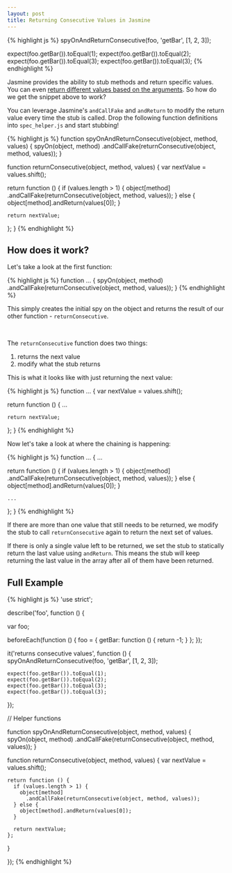```yaml
---
layout: post
title: Returning Consecutive Values in Jasmine
---
```


{% highlight js %}
spyOnAndReturnConsecutive(foo, 'getBar', [1, 2, 3]);

expect(foo.getBar()).toEqual(1);
expect(foo.getBar()).toEqual(2);
expect(foo.getBar()).toEqual(3);
expect(foo.getBar()).toEqual(3);
{% endhighlight %}

Jasmine provides the ability to stub methods and return specific values. You can even [return different values based on
the arguments](http://stackoverflow.com/questions/16198353/any-way-to-modify-jasmine-spies-based-on-arguments).
So how do we get the snippet above to work?

<!--more-->

You can leverage Jasmine's ` andCallFake ` and ` andReturn ` to modify the return value every time the stub is called.
Drop the following function definitions into ` spec_helper.js ` and start stubbing!

{% highlight js %}
function spyOnAndReturnConsecutive(object, method, values) {
  spyOn(object, method)
    .andCallFake(returnConsecutive(object, method, values));
}

function returnConsecutive(object, method, values) {
  var nextValue = values.shift();

  return function () {
    if (values.length > 1) {
      object[method]
        .andCallFake(returnConsecutive(object, method, values));
    } else {
      object[method].andReturn(values[0]);
    }

    return nextValue;
  };
}
{% endhighlight %}

## How does it work?

Let's take a look at the first function:

{% highlight js %}
function ... {
  spyOn(object, method)
    .andCallFake(returnConsecutive(object, method, values));
}
{% endhighlight %}

This simply creates the initial spy on the object and returns the result of our other function - ` returnConsecutive `.

<br>

The ` returnConsecutive ` function does two things:

  1. returns the next value
  2. modify what the stub returns

This is what it looks like with just returning the next value:

{% highlight js %}
function ... {
  var nextValue = values.shift();

  return function () {
    ...

    return nextValue;
  };
}
{% endhighlight %}

Now let's take a look at where the chaining is happening:

{% highlight js %}
function ... {
  ...

  return function () {
    if (values.length > 1) {
      object[method]
        .andCallFake(returnConsecutive(object, method, values));
    } else {
      object[method].andReturn(values[0]);
    }

    ...
  };
}
{% endhighlight %}

If there are more than one value that still needs to be returned, we modify the stub to call ` returnConsecutive ` again to
return the next set of values.

If there is only a single value left to be returned, we set the stub to statically return the last value using
` andReturn `. This means the stub will keep returning the last value in the array after all of them have been returned.

## Full Example

{% highlight js %}
'use strict';

describe('foo', function () {

  var foo;

  beforeEach(function () {
    foo = {
      getBar: function () {
        return -1;
      }
    };
  });

  it('returns consecutive values', function () {
    spyOnAndReturnConsecutive(foo, 'getBar', [1, 2, 3]);

    expect(foo.getBar()).toEqual(1);
    expect(foo.getBar()).toEqual(2);
    expect(foo.getBar()).toEqual(3);
    expect(foo.getBar()).toEqual(3);
  });

  // Helper functions

  function spyOnAndReturnConsecutive(object, method, values) {
    spyOn(object, method)
      .andCallFake(returnConsecutive(object, method, values));
  }

  function returnConsecutive(object, method, values) {
    var nextValue = values.shift();

    return function () {
      if (values.length > 1) {
        object[method]
          .andCallFake(returnConsecutive(object, method, values));
      } else {
        object[method].andReturn(values[0]);
      }

      return nextValue;
    };
  }

});
{% endhighlight %}